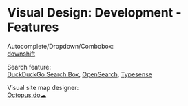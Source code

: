 # Visual Design: Development - Features

Autocomplete/Dropdown/Combobox:  
[downshift](https://github.com/downshift-js/downshift)

Search feature:  
[DuckDuckGo Search Box](https://duckduckgo.com/search_box),
[OpenSearch](https://github.com/dewitt/opensearch),
[Typesense](https://typesense.org/)

Visual site map designer:  
[Octopus.do☁](https://octopus.do/)
